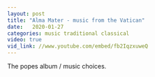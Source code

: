```yaml
---
layout: post
title: "Alma Mater - music from the Vatican"
date:   2020-01-27
categories: music traditional classical
video: true
vid_link: //www.youtube.com/embed/fb2IqzxuweQ
---
```


The popes album / music choices.
